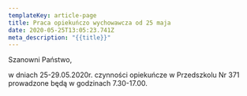 ```yaml
---
templateKey: article-page
title: Praca opiekuńczo wychowawcza od 25 maja
date: 2020-05-25T13:05:23.741Z
meta_description: "{{title}}"
---
```

Szanowni Państwo,

w dniach 25-29.05.2020r. czynności opiekuńcze w Przedszkolu Nr 371 prowadzone będą w godzinach 7.30-17.00.